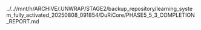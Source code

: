 ../..//mnt/h/ARCHIVE/.UNWRAP/STAGE2/backup_repository/learning_system_fully_activated_20250808_091854/DuRiCore/PHASE5_5_3_COMPLETION_REPORT.md